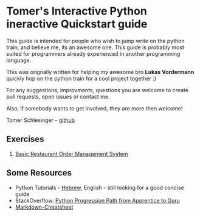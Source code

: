 # Tomer's Interactive Python ineractive Quickstart guide
This guide is intended for people who wish to jump write on the python train, and believe me, its an awesome one.
This guide is probably most suited for programmers already experienced in another programming language.


This was orignally written for helping my awesome bro **Lukas Vordermann** quickly hop on the python train for a cool project together :)


For any suggestions, improvments, questions you are welcome to create pull requests, open issues or contact me.

Also, if somebody wants to get involved, they are more then welcome!

Tomer Schlesinger - [github](https://github.com/tomer-schles)


## Exercises
1. [Basic Restaurant Order Management System](/exercises/1-%20Basic%20Restaurant%20Order%20Management%20System)


## Some Resources
* Python Tutorials - [Hebrew](http://www.cyber.org.il/python/python.pdf), English - still looking for a good concise guide
* StackOverflow: [Python Progression Path from Apprentice to Guru](http://stackoverflow.com/questions/2573135/python-progression-path-from-apprentice-to-guru)
* [Markdown-Cheatsheet](https://github.com/adam-p/markdown-here/wiki/Markdown-Cheatsheet)
